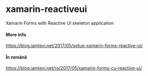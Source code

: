 # xamarin-reactiveui
Xamarin Forms with Reactive UI skeleton application

#### More info
https://blog.iamlevi.net/2017/05/setup-xamarin-forms-reactive-ui/

#### În română
https://blog.iamlevi.net/ro/2017/05/xamarin-forms-cu-reactive-ui/

